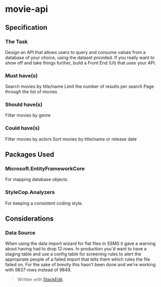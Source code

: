 # movie-api

## Specification
### The Task
Design an API that allows users to query and consume values from a database of your choice, using the dataset provided.
If you really want to show off and take things further, build a Front End (UI) that uses your API.

### Must have(s)
Search movies by title/name
Limit the number of results per search
Page through the list of movies

### Should have(s)
Filter movies by genre

### Could have(s)
Filter movies by actors
Sort movies by title/name or release date

## Packages Used
### Microsoft.EntityFrameworkCore
For mapping database objects.
### StyleCop.Analyzers
For keeping a consistent coding style.

## Considerations
### Data Source
When using the data import wizard for flat files in SSMS it gave a warning about having had to drop 12 rows.
In production you'd want to have a staging table and use a config table for screening rules to alert the appropriate people of a failed import that tells them which rules the file failed on.
For the sake of brevity this hasn't been done and we're working with 9837 rows instead of 9849.

> Written with [StackEdit](https://stackedit.io/).